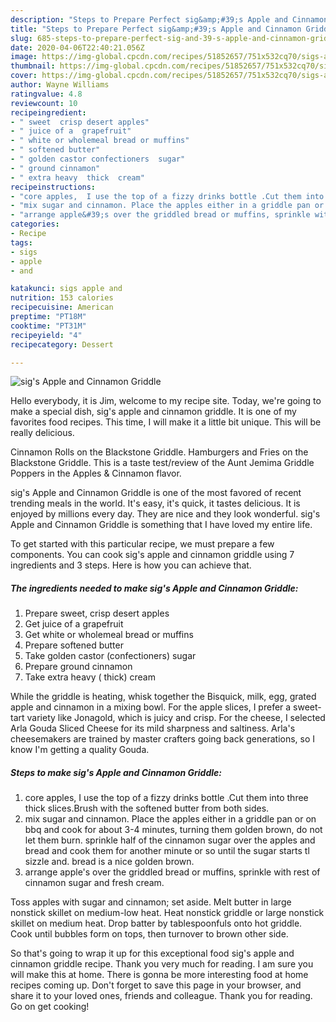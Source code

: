 ```yaml
---
description: "Steps to Prepare Perfect sig&amp;#39;s Apple and Cinnamon Griddle"
title: "Steps to Prepare Perfect sig&amp;#39;s Apple and Cinnamon Griddle"
slug: 685-steps-to-prepare-perfect-sig-and-39-s-apple-and-cinnamon-griddle
date: 2020-04-06T22:40:21.056Z
image: https://img-global.cpcdn.com/recipes/51852657/751x532cq70/sigs-apple-and-cinnamon-griddle-recipe-main-photo.jpg
thumbnail: https://img-global.cpcdn.com/recipes/51852657/751x532cq70/sigs-apple-and-cinnamon-griddle-recipe-main-photo.jpg
cover: https://img-global.cpcdn.com/recipes/51852657/751x532cq70/sigs-apple-and-cinnamon-griddle-recipe-main-photo.jpg
author: Wayne Williams
ratingvalue: 4.8
reviewcount: 10
recipeingredient:
- " sweet  crisp desert apples"
- " juice of a  grapefruit"
- " white or wholemeal bread or muffins"
- " softened butter"
- " golden castor confectioners  sugar"
- " ground cinnamon"
- " extra heavy  thick  cream"
recipeinstructions:
- "core apples,  I use the top of a fizzy drinks bottle .Cut them into three thick slices.Brush with the softened butter from both sides."
- "mix sugar and cinnamon. Place the apples either in a griddle pan or on bbq and cook for about 3-4 minutes, turning them golden brown, do not let them burn. sprinkle half of the cinnamon sugar over the apples and bread and cook them for another minute or so until the sugar starts tl sizzle and. bread is a nice golden brown."
- "arrange apple&#39;s over the griddled bread or muffins, sprinkle with rest of cinnamon sugar and fresh cream."
categories:
- Recipe
tags:
- sigs
- apple
- and

katakunci: sigs apple and 
nutrition: 153 calories
recipecuisine: American
preptime: "PT18M"
cooktime: "PT31M"
recipeyield: "4"
recipecategory: Dessert

---
```



![sig&#39;s Apple and Cinnamon Griddle](https://img-global.cpcdn.com/recipes/51852657/751x532cq70/sigs-apple-and-cinnamon-griddle-recipe-main-photo.jpg)

Hello everybody, it is Jim, welcome to my recipe site. Today, we're going to make a special dish, sig&#39;s apple and cinnamon griddle. It is one of my favorites food recipes. This time, I will make it a little bit unique. This will be really delicious.

Cinnamon Rolls on the Blackstone Griddle. Hamburgers and Fries on the Blackstone Griddle. This is a taste test/review of the Aunt Jemima Griddle Poppers in the Apples &amp; Cinnamon flavor.

sig&#39;s Apple and Cinnamon Griddle is one of the most favored of recent trending meals in the world. It's easy, it's quick, it tastes delicious. It is enjoyed by millions every day. They are nice and they look wonderful. sig&#39;s Apple and Cinnamon Griddle is something that I have loved my entire life.


To get started with this particular recipe, we must prepare a few components. You can cook sig&#39;s apple and cinnamon griddle using 7 ingredients and 3 steps. Here is how you can achieve that.

##### The ingredients needed to make sig&#39;s Apple and Cinnamon Griddle:

1. Prepare  sweet,  crisp desert apples
1. Get  juice of a  grapefruit
1. Get  white or wholemeal bread or muffins
1. Prepare  softened butter
1. Take  golden castor (confectioners)  sugar
1. Prepare  ground cinnamon
1. Take  extra heavy ( thick)  cream


While the griddle is heating, whisk together the Bisquick, milk, egg, grated apple and cinnamon in a mixing bowl. For the apple slices, I prefer a sweet-tart variety like Jonagold, which is juicy and crisp. For the cheese, I selected Arla Gouda Sliced Cheese for its mild sharpness and saltiness. Arla&#39;s cheesemakers are trained by master crafters going back generations, so I know I&#39;m getting a quality Gouda. 

##### Steps to make sig&#39;s Apple and Cinnamon Griddle:

1. core apples,  I use the top of a fizzy drinks bottle .Cut them into three thick slices.Brush with the softened butter from both sides.
1. mix sugar and cinnamon. Place the apples either in a griddle pan or on bbq and cook for about 3-4 minutes, turning them golden brown, do not let them burn. sprinkle half of the cinnamon sugar over the apples and bread and cook them for another minute or so until the sugar starts tl sizzle and. bread is a nice golden brown.
1. arrange apple&#39;s over the griddled bread or muffins, sprinkle with rest of cinnamon sugar and fresh cream.


Toss apples with sugar and cinnamon; set aside. Melt butter in large nonstick skillet on medium-low heat. Heat nonstick griddle or large nonstick skillet on medium heat. Drop batter by tablespoonfuls onto hot griddle. Cook until bubbles form on tops, then turnover to brown other side. 

So that's going to wrap it up for this exceptional food sig&#39;s apple and cinnamon griddle recipe. Thank you very much for reading. I am sure you will make this at home. There is gonna be more interesting food at home recipes coming up. Don't forget to save this page in your browser, and share it to your loved ones, friends and colleague. Thank you for reading. Go on get cooking!
